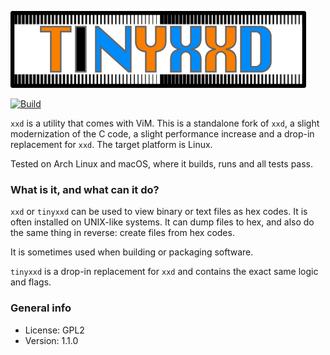 ![tinyxxd](img/tinyxxd.png)

[![Build](https://github.com/xyproto/tinyxxd/actions/workflows/ci.yml/badge.svg)](https://github.com/xyproto/tinyxxd/actions/workflows/ci.yml)

`xxd` is a utility that comes with ViM. This is a standalone fork of `xxd`, a slight modernization of the C code, a slight performance increase and a drop-in replacement for `xxd`. The target platform is Linux.

Tested on Arch Linux and macOS, where it builds, runs and all tests pass.

### What is it, and what can it do?

`xxd` or `tinyxxd` can be used to view binary or text files as hex codes. It is often installed on UNIX-like systems. It can dump files to hex, and also do the same thing in reverse: create files from hex codes.

It is sometimes used when building or packaging software.

`tinyxxd` is a drop-in replacement for `xxd` and contains the exact same logic and flags.

### General info

* License: GPL2
* Version: 1.1.0
